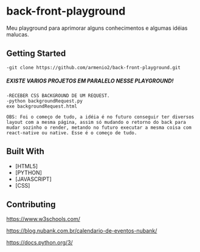 # back-front-playground

Meu playground para aprimorar alguns conhecimentos e algumas idéias malucas.

<!--![alt text](https://i.imgur.com/gWZf41Z.jpg)-->

## Getting Started

``` 
-git clone https://github.com/armenio2/back-front-playground.git

```

##### EXISTE VARIOS PROJETOS EM PARALELO NESSE PLAYGROUND!
``` 
-RECEBER CSS BACKGROUND DE UM REQUEST.
-python backgroundRequest.py
exe backgroundRequest.html

OBS: Foi o começo de tudo, a idéia é no futuro conseguir ter diversos layout com a mesma página, assim só mudando o retorno do back para mudar sozinho o render, metando no futuro executar a mesma coisa com react-native ou native. Esse é o começo de tudo.
```




## Built With

* [HTML5]
* [PYTHON]
* [JAVASCRIPT]
* [CSS]

## Contributing

https://www.w3schools.com/

https://blog.nubank.com.br/calendario-de-eventos-nubank/

https://docs.python.org/3/
